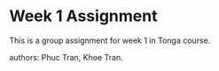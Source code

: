 # Week 1 Assignment

This is a group assignment for week 1 in Tonga course.


authors: Phuc Tran, Khoe Tran.